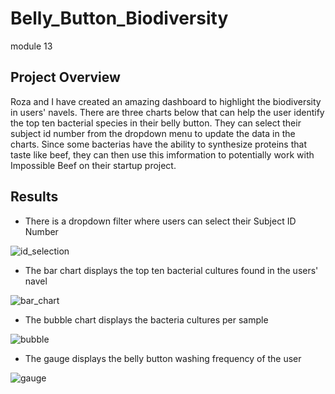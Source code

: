 # Belly_Button_Biodiversity
module 13

## Project Overview
Roza and I have created an amazing dashboard to highlight the biodiversity in users' navels. There are three charts below that can help the user identify the top ten bacterial species in their belly button. They can select their  subject id number from the dropdown menu to update the data in the charts. Since some bacterias have the ability to synthesize proteins that taste like beef, they can then use this imformation to potentially work with Impossible Beef on their startup project.

## Results

* There is a dropdown filter where users can select their Subject ID Number


![id_selection](https://user-images.githubusercontent.com/115426070/213532398-5ea2e2e5-9fc6-497a-9a78-8a910b4ae2e7.png)



* The bar chart displays the top ten bacterial cultures found in the users' navel

![bar_chart](https://user-images.githubusercontent.com/115426070/213532426-6451c684-97c2-475d-b5a7-90ec94907531.png)





* The bubble chart displays the bacteria cultures per sample

![bubble](https://user-images.githubusercontent.com/115426070/213532452-45e23a26-5766-4086-9b13-f9451eb4ed93.png)




* The gauge displays the belly button washing frequency of the user

![gauge](https://user-images.githubusercontent.com/115426070/213532472-143c65e0-3e94-4d74-91ee-acf941b51cc4.png)







